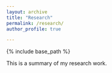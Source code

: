 ```yaml
---
layout: archive
title: "Research"
permalink: /research/
author_profile: true

---
```


{% include base_path %}

This is a summary of my research work. 
